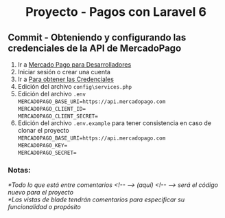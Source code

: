 
  <!-- Title -->
  <h1 align="center">Proyecto - Pagos con Laravel 6</h1>
  <!-- End Title -->

  <!-- Commit name -->
  <h2>Commit - <strong>Obteniendo y configurando las credenciales de la API de MercadoPago</strong></h2>
  <!-- End Commit name -->
  
  <!-- Commit instructions -->
  <ol>
    <li>Ir a <a href="https://www.mercadopago.com.mx/developers">Mercado Pago para Desarrolladores</a></li>
    <li>Iniciar sesión o crear una cuenta</li>
    <li>Ir a <a href="https://www.mercadopago.com/mlm/account/credentials">Para obtener las Credenciales</a></li>
    <li>Edición del archivo <code>config\services.php</code></li>
    <li>
      Edición del archivo <code>.env</code>
      <br>
      <code>MERCADOPAGO_BASE_URI=https://api.mercadopago.com</code>
      <br>
      <code>MERCADOPAGO_CLIENT_ID=</code>
      <br>
      <code>MERCADOPAGO_CLIENT_SECRET=</code>
    </li>
    <li>
      Edición del archivo <code>.env.example</code> para tener consistencia en caso de clonar el proyecto
      <br>
      <code>MERCADOPAGO_BASE_URI=https://api.mercadopago.com</code>
      <br>
      <code>MERCADOPAGO_KEY=</code>
      <br>
      <code>MERCADOPAGO_SECRET=</code>
    </li>
  </ol>
  <!-- End Commit instructions -->
  
  <!-- Notes -->
  <h3>Notas:</h3>
  <ul>
    
  </ul>
    
  <em>
    *Todo lo que está entre comentarios
    &lt;!-- --&gt; (aquí) &lt;!-- --&gt;
    será el código nuevo para el proyecto
  </em>
  <br>
  <em>
    *Las vistas de blade tendrán comentarios para especificar su funcionalidad o propósito
  </em>
  <!-- End notes -->